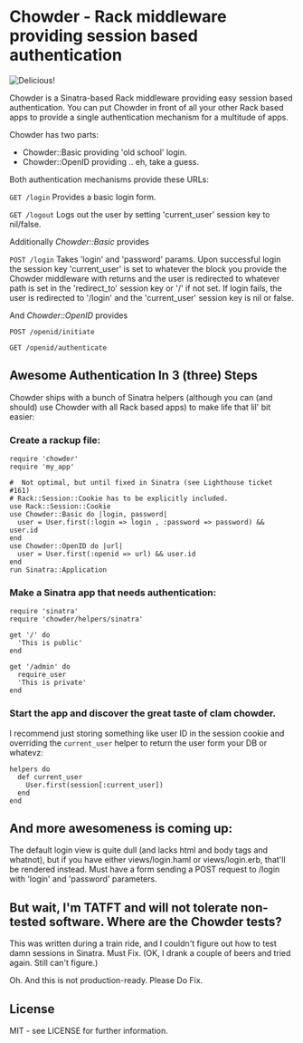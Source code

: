 # Chowder - Rack middleware providing session based authentication

![Delicious!](http://cucinatestarossa.blogs.com/photos/uncategorized/hogisland_clamchowder.gif)

Chowder is a Sinatra-based Rack middleware providing easy session based
authentication. You can put Chowder in front of all your other Rack based apps
to provide a single authentication mechanism for a multitude of apps.

Chowder has two parts:

* Chowder::Basic providing 'old school' login.
* Chowder::OpenID providing .. eh, take a guess.

Both authentication mechanisms provide these URLs:

`GET /login`
  Provides a basic login form.

`GET /logout`
  Logs out the user by setting 'current_user' session key to nil/false.

Additionally *Chowder::Basic* provides

`POST /login`
  Takes 'login' and 'password' params.
  Upon successful login the session key 'current_user' is set to whatever
  the block you provide the Chowder middleware with returns and the user is
  redirected to whatever path is set in the 'redirect_to' session key or  '/'
  if not set. If login fails, the user is redirected to '/login' and the
  'current_user' session key is nil or false.

And *Chowder::OpenID* provides

`POST /openid/initiate`

`GET /openid/authenticate`

## Awesome Authentication In 3 (three) Steps
Chowder ships with a bunch of Sinatra helpers (although you can (and should)
use Chowder with all Rack based apps) to make life that lil' bit easier:

### Create a rackup file:
    
    require 'chowder'
    require 'my_app'
    
    #  Not optimal, but until fixed in Sinatra (see Lighthouse ticket #161)
    # Rack::Session::Cookie has to be explicitly included.
    use Rack::Session::Cookie 
    use Chowder::Basic do |login, password|
      user = User.first(:login => login , :password => password) && user.id
    end
    use Chowder::OpenID do |url|
      user = User.first(:openid => url) && user.id
    end
    run Sinatra::Application
    
### Make a Sinatra app that needs authentication:
    
    require 'sinatra'
    require 'chowder/helpers/sinatra'
    
    get '/' do
      'This is public'
    end
    
    get '/admin' do
      require_user
      'This is private'
    end
    
### Start the app and discover the great taste of clam chowder.

I recommend just storing something like user ID in the session cookie and
overriding the `current_user` helper to return the user form your DB or
whatevz:

    helpers do
      def current_user
        User.first(session[:current_user])
      end
    end

## And more awesomeness is coming up:
The default login view is quite dull (and lacks html and body tags and whatnot),
but if you have either views/login.haml or views/login.erb, that'll be rendered
instead. Must have a form sending a POST request to /login with 'login' and 
'password' parameters.

## But wait, I'm TATFT and will not tolerate non-tested software. Where are the Chowder tests?
This was written during a train ride, and I couldn't figure out how to test
damn sessions in Sinatra. Must Fix. (OK, I drank a couple of beers and tried
again. Still can't figure.)

Oh. And this is not production-ready. Please Do Fix.

## License
MIT - see LICENSE for further information.
